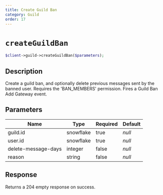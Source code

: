 ```yaml
---
title: Create Guild Ban
category: Guild
order: 17
---
```


# `createGuildBan`

```php
$client->guild->createGuildBan($parameters);
```

## Description

Create a guild ban, and optionally delete previous messages sent by the banned user. Requires the &#039;BAN_MEMBERS&#039; permission.  Fires a Guild Ban Add Gateway event.

## Parameters


Name | Type | Required | Default
--- | --- | --- | ---
guild.id | snowflake | true | *null*
user.id | snowflake | true | *null*
delete-message-days | integer | false | *null*
reason | string | false | *null*

## Response

Returns a 204 empty response on success.

